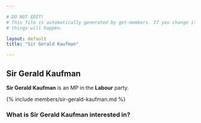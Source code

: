 ```yaml
---

# DO NOT EDIT!
# This file is automatically generated by get-members. If you change it, bad
# things will happen.

layout: default
title: "Sir Gerald Kaufman"

---
```


## Sir Gerald Kaufman

**Sir Gerald Kaufman** is an MP in the **Labour** party.

{% include members/sir-gerald-kaufman.md %}

### What is Sir Gerald Kaufman interested in?


